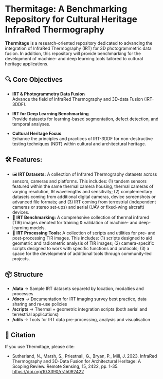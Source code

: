 # Thermitage: A Benchmarking Repository for Cultural Heritage InfraRed Thermography

**Thermitage** is a research-oriented repository dedicated to advancing the integration of InfraRed Thermography (IRT) for 3D photogrammetric data fusion. In addition, this repository will provide benchmarking for the development of machine- and deep learning tools tailored to cultural heritage applications.

## 🔍 Core Objectives

- **IRT & Photogrammetry Data Fusion**  
  Advance the field of InfraRed Thermography and 3D-data Fusion (IRT-3DDF).

- **IRT for Deep Learning Benchmarking**  
  Provide datasets for learning-based segmentation, defect detection, and temporal analyses.

- **Cultural Heritage Focus**  
  Enhance the principles and practices of IRT-3DDF for non-destructive testing techniques (NDT) within cultural and architectural heritage.

## 🛠 Features:

- 🖼 **IRT Datasets:** A collection of Infrared Thermography datasets across sensors, cameras and platforms. This includes: (1) tandem sensors featured within the same thermal camera housing, thermal cameras of varying resolution, IR wavelengths and sensitivity; (2) complementary datasets coming from additional digital cameras, device screenshots or  advanced file formats; and (3) IRT coming from terrestrial (independent cameras or stereo set-ups) and aerial (UAV or fixed-wing aircraft) devices.
- 🧠 **IRT Benchmarking:** A comprehsnive collection of thermal infrared (TIR) images denoted for training \& validation of machine- and deep-learning models.  
- 📐 **IRT Processing Tools:** A collection of scripts and utilities for pre- and post-processing TIR images. This includes: (1) scripts designed to aid geometric and radiometric analysis of TIR images; (2) camera-specific scripts designed to work with specific functions and protocols; (3) a space for the development of additional tools through community-led projects.  

## 📦 Structure

- **/data** → Sample IRT datasets separetd by location, modalties and processes
- **/docs** → Documentation for IRT imaging survey best practice, data sharing and re-use policies
- **/scripts** → Thermal + geometric integration scripts (both aerial and terrestrial applications)
- **/utils** → Tools for IRT data pre-processing, analysis and visualisation

## 📄 Citation

If you use Thermitage, please cite:  
* Sutherland, N., Marsh, S., Priestnall, G., Bryan, P., Mill, J. 2023. InfraRed Thermography and 3D-Data Fusion for Architectural Heritage: A Scoping Review. Remote Sensing, 15, 2422, pp. 1-35. https://doi.org/10.3390/rs15092422


